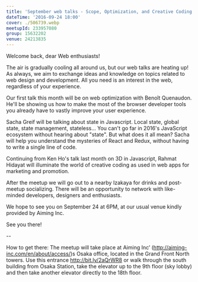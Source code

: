 ```yaml
---
title: 'September web talks - Scope, Optimization, and Creative Coding'
dateTime: '2016-09-24 18:00'
cover: ./506739.webp
meetupId: 233957080
group: 15632202
venue: 24213835
---
```


Welcome back, dear Web enthusiasts!

The air is gradually cooling all around us, but our web talks are heating up! As always, we aim to exchange ideas and knowledge on topics related to web design and development. All you need is an interest in the web, regardless of your experience.

Our first talk this month will be on web optimization with Benoît Quenaudon. He'll be showing us how to make the most of the browser developer tools you already have to vastly improve your user experience.

Sacha Greif will be talking about state in Javascript. Local state, global state, state management, stateless... You can't go far in 2016's JavaScript ecosystem without hearing about "state". But what does it all mean? Sacha will help you understand the mysteries of React and Redux, without having to write a single line of code.

Continuing from Ken Ho's talk last month on 3D in Javascript, Rahmat Hidayat will illuminate the world of creative coding as used in web apps for marketing and promotion.

After the meetup we will go out to a nearby Izakaya for drinks and post-meetup socializing. There will be an opportunity to network with like-minded developers, designers and enthusiasts.

We hope to see you on September 24 at 6PM, at our usual venue kindly provided by Aiming Inc.

See you there!

--

How to get there: The meetup will take place at Aiming Inc’ (http://aiming-inc.com/en/about/access/)s Osaka office, located in the Grand Front North towers. Use this entrance http://bit.ly/2aQrWR8 or walk through the south building from Osaka Station, take the elevator up to the 9th floor (sky lobby) and then take another elevator directly to the 18th floor.

